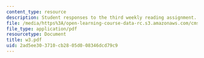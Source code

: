 ```yaml
---
content_type: resource
description: Student responses to the third weekly reading assignment.
file: /media/https%3A/open-learning-course-data-rc.s3.amazonaws.com/cms-600-videogame-theory-and-analysis-fall-2007/2ad5ee303710cb2805d008346dcd79c9_w3.pdf
file_type: application/pdf
resourcetype: Document
title: w3.pdf
uid: 2ad5ee30-3710-cb28-05d0-08346dcd79c9
---
```

